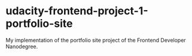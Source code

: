 # udacity-frontend-project-1-portfolio-site
My implementation of the portfolio site project of the Frontend Developer Nanodegree.
